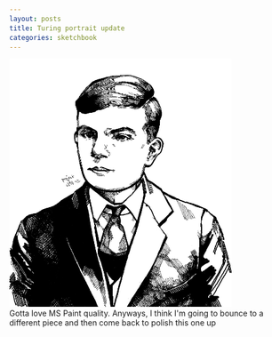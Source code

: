 ```yaml
---
layout: posts
title: Turing portrait update
categories: sketchbook
---
```

<img src="/images/for-posts/turing_wip_2.png" width="400px">
<br>Gotta love MS Paint quality. Anyways, I think I'm going to bounce to a different piece and then come back to polish this one up